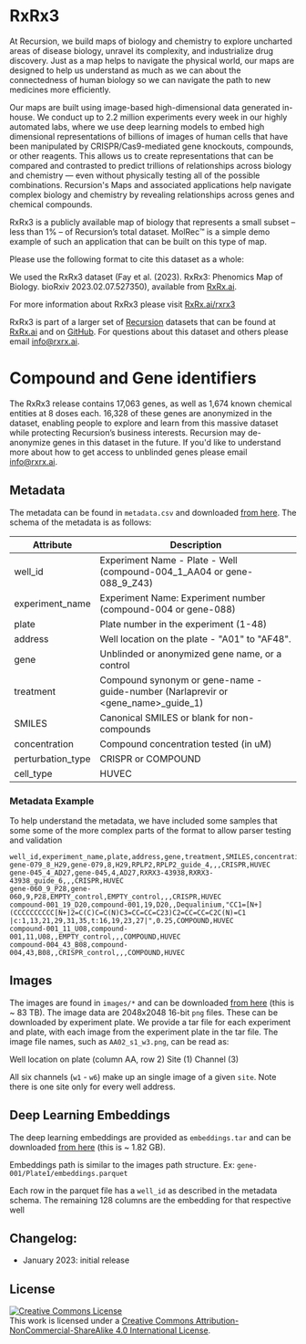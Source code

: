 # RxRx3

At Recursion, we build maps of biology and chemistry to explore uncharted areas of disease biology, unravel its complexity, and industrialize drug discovery. Just as a map helps to navigate the physical world, our maps are designed to help us understand as much as we can about the connectedness of human biology so we can navigate the path to new medicines more efficiently.

Our maps are built using image-based high-dimensional data generated in-house. We conduct up to 2.2 million experiments every week in our highly automated labs, where we use deep learning models to embed high dimensional representations of billions of images of human cells that have been manipulated by CRISPR/Cas9-mediated gene knockouts, compounds, or other reagents. This allows us to create representations that can be compared and contrasted to predict trillions of relationships across biology and chemistry — even without physically testing all of the possible combinations. Recursion's Maps and associated applications help navigate complex biology and chemistry by revealing relationships across genes and chemical compounds.

RxRx3 is a publicly available map of biology that represents a small subset – less than 1% – of Recursion’s total dataset. MolRec™️ is a simple demo example of such an application that can be built on this type of map.

Please use the following format to cite this dataset as a whole:

We used the RxRx3 dataset (Fay et al. (2023). RxRx3: Phenomics Map of Biology. bioRxiv 2023.02.07.527350), available from [RxRx.ai][rxrx].

For more information about RxRx3 please visit [RxRx.ai/rxrx3][rxrx3]

RxRx3 is part of a larger set of [Recursion][recursion] datasets that can be found at [RxRx.ai][rxrx] and on [GitHub][github]. For questions about this dataset and others please email [info@rxrx.ai](mailto:info@rxrx.ai).

# Compound and Gene identifiers

The RxRx3 release contains 17,063 genes, as well as 1,674 known chemical entities at 8 doses each. 16,328 of these genes are anonymized in the dataset, enabling people to explore and learn from this massive dataset while protecting Recursion’s business interests. Recursion may de-anonymize genes in this dataset in the future. If you'd like to understand more about how to get access to unblinded genes please email [info@rxrx.ai](mailto:info@rxrx.ai).

## Metadata

The metadata can be found in `metadata.csv` and downloaded [from here][download]. The schema of the metadata is as follows:

| Attribute         | Description                                                                                                           |
|-------------------|-----------------------------------------------------------------------------------------------------------------------|
| well_id           | Experiment Name - Plate - Well (compound-004_1_AA04 or gene-088_9_Z43) |
| experiment_name   | Experiment Name: Experiment number (compound-004 or gene-088) 
| plate	            | Plate number in the experiment (1-48)                                         |                              |
| address           | Well location on the plate - "A01" to "AF48".                                     |
| gene              | Unblinded or anonymized gene name, or a control	      |
| treatment         | Compound synonym or gene-name - guide-number (Narlaprevir or <gene_name>_guide_1)       
| SMILES            | Canonical SMILES or blank for non-compounds
| concentration     | Compound concentration tested (in uM)                                   |	
| perturbation_type	| CRISPR or COMPOUND                                     |
| cell_type	        | HUVEC                                        |                                 |


### Metadata Example

To help understand the metadata, we have included some samples that some some of the more complex parts of the format to allow parser testing and validation

    well_id,experiment_name,plate,address,gene,treatment,SMILES,concentration,perturbation_type,cell_type
    gene-079_8_H29,gene-079,8,H29,RPLP2,RPLP2_guide_4,,,CRISPR,HUVEC
    gene-045_4_AD27,gene-045,4,AD27,RXRX3-43938,RXRX3-43938_guide_6,,,CRISPR,HUVEC
    gene-060_9_P28,gene-060,9,P28,EMPTY_control,EMPTY_control,,,CRISPR,HUVEC
    compound-001_19_D20,compound-001,19,D20,,Dequalinium,"CC1=[N+](CCCCCCCCCC[N+]2=C(C)C=C(N)C3=CC=CC=C23)C2=CC=CC=C2C(N)=C1 |c:1,13,21,29,31,35,t:16,19,23,27|",0.25,COMPOUND,HUVEC
    compound-001_11_U08,compound-001,11,U08,,EMPTY_control,,,COMPOUND,HUVEC
    compound-004_43_B08,compound-004,43,B08,,CRISPR_control,,,COMPOUND,HUVEC

## Images

The images are found in `images/*` and can be downloaded [from here][download] (this is ~ 83 TB).
The image data are 2048x2048 16-bit `png` files. These can be downloaded by experiment plate. We provide a tar file for each experiment and plate, with each image from the experiment plate in the tar file. The image file names, such as `AA02_s1_w3.png`, can be read as:

Well location on plate (column AA, row 2)
Site (1)
Channel (3) 

All six channels (`w1` - `w6`) make up an single image of a given `site`. Note there is one site only for every well address.

## Deep Learning Embeddings

The deep learning embeddings are provided as `embeddings.tar` and can be downloaded [from here][download] (this is ~ 1.82 GB).

Embeddings path is similar to the images path structure. Ex: `gene-001/Plate1/embeddings.parquet`

Each row in the parquet file has a `well_id` as described in the metadata schema. The remaining 128 columns are the embedding for that respective well


## Changelog:
- January 2023: initial release

## License

<a rel="license" href="http://creativecommons.org/licenses/by-nc-sa/4.0/"><img alt="Creative Commons License" style="border-width:0" src="https://i.creativecommons.org/l/by-nc-sa/4.0/88x31.png" /></a><br />This work is licensed under a <a rel="license" href="http://creativecommons.org/licenses/by-nc-sa/4.0/">Creative Commons Attribution-NonCommercial-ShareAlike 4.0 International License</a>.

[github]: https://github.com/recursionpharma/rxrx-datasets/
[rxrx]: https://rxrx.ai
[rxrx3]: https://rxrx.ai/rxrx3
[recursion]: https://recursion.com
[download]: https://rxrx3.rxrx.ai/downloads
